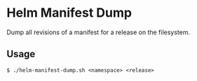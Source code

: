 # Helm Manifest Dump

Dump all revisions of a manifest for a release on the filesystem.

## Usage

```
$ ./helm-manifest-dump.sh <namespace> <release>
```
